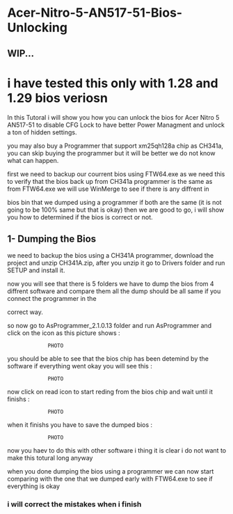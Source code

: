 # Acer-Nitro-5-AN517-51-Bios-Unlocking

## WIP...


# i have tested this only with 1.28 and 1.29 bios veriosn

In this Tutoral i will show you how you can unlock the bios for Acer Nitro 5 AN517-51 to disable CFG Lock to have better Power Managment and unlock a ton of hidden settings.

you may also buy a Programmer that support xm25qh128a chip as CH341a, you can skip buying the programmer but it will be better we do not know what can happen. 

first we need to backup our courrent bios using FTW64.exe as we need this to verify that the bios back up from CH341a programmer is the same as from FTW64.exe we will use WinMerge to see if there is any diffrent in 

bios bin that we dumped using a programmer if both are the same (it is not going to be 100% same but that is okay) then we are good to go, i will show you how to determined if the bios is correct or not.

## 1- Dumping the Bios 

we need to backup the bios using a CH341A programmer, download the project and unzip CH341A.zip, after you unzip it go to Drivers folder and run SETUP and install it.

now you will see that there is 5 folders we have to dump the bios from 4 diffrent software and compare them all the dump should be all same if you connect the programmer in the 

correct way.

so now go to AsProgrammer_2.1.0.13 folder and run AsProgrammer and click on the icon as this picture shows :

                 PHOTO

you should be able to see that the bios chip has been detemind by the software if everything went okay you will see this :

                 PHOTO

now click on read icon to start reding from the bios chip and wait until it finishs :

                 PHOTO

when it finishs you have to save the dumped bios :

                 PHOTO

now you haev to do this with other software i thing it is clear i do not want to make this totural long anyway

when you done dumping the bios using a programmer we can now start comparing with the one that we dumped early with FTW64.exe to see if everything is okay 

### i will correct the mistakes when i finish
